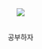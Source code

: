 <div align="center">
  <img src="https://media.giphy.com/media/scZPhLqaVOM1qG4lT9/giphy.gif" />

  <br />
  <br />
  
  공부하자